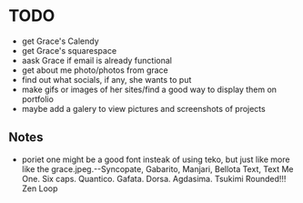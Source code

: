 # TODO

- get Grace's Calendy
- get Grace's squarespace
- aask Grace if email is already functional
- get about me photo/photos from grace
- find out what socials, if any, she wants to put
- make gifs or images of her sites/find a good way to display them on portfolio
- maybe add a galery to view pictures and screenshots of projects


## Notes

- poriet one might be a good font insteak of using teko, but just like more like the grace.jpeg.--Syncopate, Gabarito, Manjari, Bellota Text, Text Me One. Six caps. Quantico. Gafata. Dorsa. Agdasima. Tsukimi Rounded!!! Zen Loop